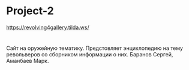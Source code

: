 # Project-2
https://revolving4gallery.tilda.ws/
#
Сайт на оружейную тематику. Предстовляет энциклопедию на тему револьверов со сборником информации о них. 
Баранов Сергей, Аманбаев Марк.
